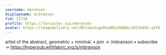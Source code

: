 ```yaml
---
username: mbranson
displayname: m/branson
fid: 12738
profile: https://farcaster.xyz/mbranson
avatar: https://imagedelivery.net/BXluQx4ige9GuW0Ia56BHw/1013e0d5-a3fd-4fe7-c699-b353d4941600/original
---
```

artist of the abstract, geometric + minimal. • join → /mbranson • subscribe → https://hypersub.withfabric.xyz/s/mbranson  
